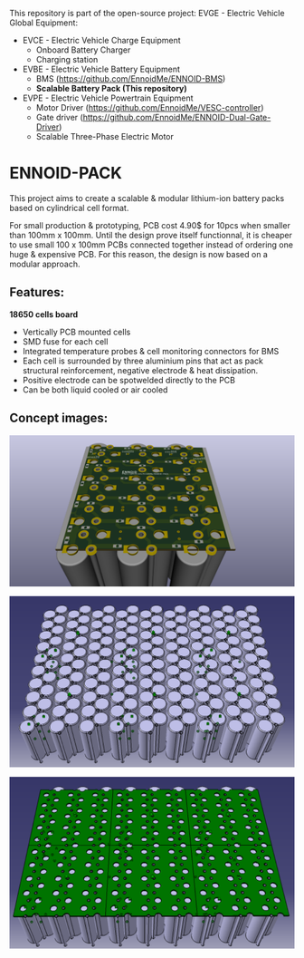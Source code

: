This repository is part of the open-source project: EVGE - Electric Vehicle Global Equipment:

- EVCE - Electric Vehicle Charge Equipment
  - Onboard Battery Charger
  - Charging station
- EVBE - Electric Vehicle Battery Equipment 
  - BMS (https://github.com/EnnoidMe/ENNOID-BMS)
  - **Scalable Battery Pack (This repository)**
- EVPE - Electric Vehicle Powertrain Equipment
  - Motor Driver (https://github.com/EnnoidMe/VESC-controller)
  - Gate driver (https://github.com/EnnoidMe/ENNOID-Dual-Gate-Driver)
  - Scalable Three-Phase Electric Motor

# ENNOID-PACK

This project aims to create a scalable & modular lithium-ion battery packs based on cylindrical cell format.

For small production & prototyping, PCB cost 4.90$ for 10pcs when smaller than 100mm x 100mm. Until the design prove itself functionnal, it is cheaper to use small 100 x 100mm PCBs connected together instead of ordering one huge & expensive PCB. For this reason, the design is now based on a modular approach.

## Features:

**18650 cells board**
- Vertically PCB mounted cells
- SMD fuse for each cell
- Integrated temperature probes & cell monitoring connectors for BMS
- Each cell is surrounded by three aluminium pins that act as pack structural reinforcement, negative electrode & heat dissipation.
- Positive electrode can be spotwelded directly to the PCB
- Can be both liquid cooled or air cooled
 

## Concept images:

![alt text](PIC/Node.png)

![alt text](PIC/No_PCB.png)

![alt text](PIC/With_PCB.png)
